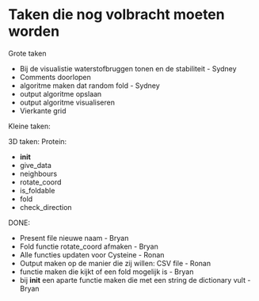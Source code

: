 # Taken die nog volbracht moeten worden

Grote taken


- Bij de visualistie waterstofbruggen tonen en de stabiliteit - Sydney
- Comments doorlopen
- algoritme maken dat random fold - Sydney
- output algoritme opslaan
- output algoritme visualiseren
- Vierkante grid


Kleine taken:

3D taken:
Protein:
- __init__
- give_data
- neighbours
- rotate_coord
- is_foldable
- fold
- check_direction

DONE:
- Present file nieuwe naam - Bryan
- Fold functie rotate_coord afmaken - Bryan
- Alle functies updaten voor Cysteine - Ronan
- Output maken op de manier die zij willen: CSV file - Ronan
- functie maken die kijkt of een fold mogelijk is - Bryan
- bij __init__ een aparte functie maken die met een string de dictionary vult - Bryan